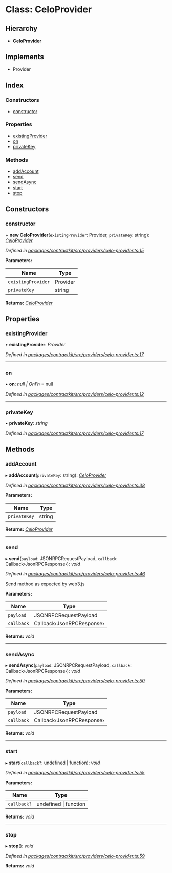 # Class: CeloProvider

## Hierarchy

* **CeloProvider**

## Implements

* Provider

## Index

### Constructors

* [constructor](_providers_celo_provider_.celoprovider.md#constructor)

### Properties

* [existingProvider](_providers_celo_provider_.celoprovider.md#existingprovider)
* [on](_providers_celo_provider_.celoprovider.md#on)
* [privateKey](_providers_celo_provider_.celoprovider.md#privatekey)

### Methods

* [addAccount](_providers_celo_provider_.celoprovider.md#addaccount)
* [send](_providers_celo_provider_.celoprovider.md#send)
* [sendAsync](_providers_celo_provider_.celoprovider.md#sendasync)
* [start](_providers_celo_provider_.celoprovider.md#start)
* [stop](_providers_celo_provider_.celoprovider.md#stop)

## Constructors

###  constructor

\+ **new CeloProvider**(`existingProvider`: Provider, `privateKey`: string): *[CeloProvider](_providers_celo_provider_.celoprovider.md)*

*Defined in [packages/contractkit/src/providers/celo-provider.ts:15](https://github.com/celo-org/celo-monorepo/blob/master/packages/contractkit/src/providers/celo-provider.ts#L15)*

**Parameters:**

Name | Type |
------ | ------ |
`existingProvider` | Provider |
`privateKey` | string |

**Returns:** *[CeloProvider](_providers_celo_provider_.celoprovider.md)*

## Properties

###  existingProvider

• **existingProvider**: *Provider*

*Defined in [packages/contractkit/src/providers/celo-provider.ts:17](https://github.com/celo-org/celo-monorepo/blob/master/packages/contractkit/src/providers/celo-provider.ts#L17)*

___

###  on

• **on**: *null | OnFn* = null

*Defined in [packages/contractkit/src/providers/celo-provider.ts:12](https://github.com/celo-org/celo-monorepo/blob/master/packages/contractkit/src/providers/celo-provider.ts#L12)*

___

###  privateKey

• **privateKey**: *string*

*Defined in [packages/contractkit/src/providers/celo-provider.ts:17](https://github.com/celo-org/celo-monorepo/blob/master/packages/contractkit/src/providers/celo-provider.ts#L17)*

## Methods

###  addAccount

▸ **addAccount**(`privateKey`: string): *[CeloProvider](_providers_celo_provider_.celoprovider.md)*

*Defined in [packages/contractkit/src/providers/celo-provider.ts:38](https://github.com/celo-org/celo-monorepo/blob/master/packages/contractkit/src/providers/celo-provider.ts#L38)*

**Parameters:**

Name | Type |
------ | ------ |
`privateKey` | string |

**Returns:** *[CeloProvider](_providers_celo_provider_.celoprovider.md)*

___

###  send

▸ **send**(`payload`: JSONRPCRequestPayload, `callback`: Callback‹JsonRPCResponse›): *void*

*Defined in [packages/contractkit/src/providers/celo-provider.ts:46](https://github.com/celo-org/celo-monorepo/blob/master/packages/contractkit/src/providers/celo-provider.ts#L46)*

Send method as expected by web3.js

**Parameters:**

Name | Type |
------ | ------ |
`payload` | JSONRPCRequestPayload |
`callback` | Callback‹JsonRPCResponse› |

**Returns:** *void*

___

###  sendAsync

▸ **sendAsync**(`payload`: JSONRPCRequestPayload, `callback`: Callback‹JsonRPCResponse›): *void*

*Defined in [packages/contractkit/src/providers/celo-provider.ts:50](https://github.com/celo-org/celo-monorepo/blob/master/packages/contractkit/src/providers/celo-provider.ts#L50)*

**Parameters:**

Name | Type |
------ | ------ |
`payload` | JSONRPCRequestPayload |
`callback` | Callback‹JsonRPCResponse› |

**Returns:** *void*

___

###  start

▸ **start**(`callback?`: undefined | function): *void*

*Defined in [packages/contractkit/src/providers/celo-provider.ts:55](https://github.com/celo-org/celo-monorepo/blob/master/packages/contractkit/src/providers/celo-provider.ts#L55)*

**Parameters:**

Name | Type |
------ | ------ |
`callback?` | undefined &#124; function |

**Returns:** *void*

___

###  stop

▸ **stop**(): *void*

*Defined in [packages/contractkit/src/providers/celo-provider.ts:59](https://github.com/celo-org/celo-monorepo/blob/master/packages/contractkit/src/providers/celo-provider.ts#L59)*

**Returns:** *void*
